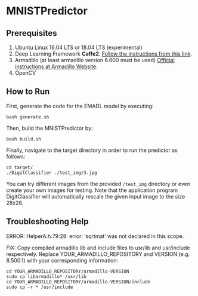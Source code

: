 <!-- (c) https://github.com/MontiCore/monticore -->
# MNISTPredictor


## Prerequisites
1. Ubuntu Linux 16.04 LTS or 18.04 LTS (experimental)
2. Deep Learning Framework **Caffe2**. [Follow the instructions from this link](https://git.rwth-aachen.de/monticore/EmbeddedMontiArc/generators/CNNArch2Caffe2#ubuntu).
3. Armadillo (at least armadillo version 6.600 must be used) [Official instructions at Armadillo Website](http://arma.sourceforge.net/download.html).
4. OpenCV


## How to Run
First, generate the code for the EMADL model by executing:
```
bash generate.sh
```

Then, build the MNISTPredictor by:

```
bash build.sh
```

Finally, navigate to the target directory in order to run the predictor as follows:
```
cd target/
./DigitClassifier ./test_img/3.jpg
```

You can try different images from the provided `/test_img` directory or even create your own images for testing. Note that the application program DigitClassifier will automatically rescale the given input image to the size 28x28.


## Troubleshooting Help

ERROR: HelperA.h:79:28: error: ‘sqrtmat’ was not declared in this scope.

FIX:
Copy compiled armadillo lib and include files to usr/lib and usr/include respectively. Replace YOUR_ARMADILLO_REPOSITORY and VERSION (e.g. 8.500.1) with your corresponding information:
```
cd YOUR_ARMADILLO_REPOSITORY/armadillo-VERSION
sudo cp libarmadillo* /usr/lib
cd YOUR_ARMADILLO_REPOSITORY/armadillo-VERSION/include
sudo cp -r * /usr/include

